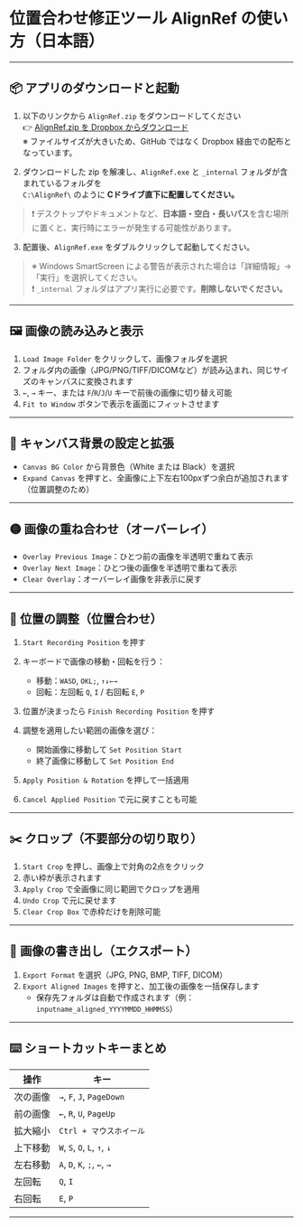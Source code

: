 # 位置合わせ修正ツール AlignRef の使い方（日本語）

---

## 📦 アプリのダウンロードと起動

1. 以下のリンクから `AlignRef.zip` をダウンロードしてください  
👉 [AlignRef.zip を Dropbox からダウンロード](https://www.dropbox.com/scl/fi/dggt20l4g0w8cgq097i35/AlignRef.zip?rlkey=fck23rub5t2edgyxcn0ycnvpq&st=hb6skgpf&dl=1)  
※ ファイルサイズが大きいため、GitHub ではなく Dropbox 経由での配布となっています。

2. ダウンロードした zip を解凍し、`AlignRef.exe` と `_internal` フォルダが含まれているフォルダを  
`C:\AlignRef\` のように **Cドライブ直下に配置してください。**

> ❗ デスクトップやドキュメントなど、**日本語・空白・長いパス**を含む場所に置くと、実行時にエラーが発生する可能性があります。

3. 配置後、`AlignRef.exe` をダブルクリックして起動してください。

> ※ Windows SmartScreen による警告が表示された場合は「詳細情報」→「実行」を選択してください。  
> ❗ `_internal` フォルダはアプリ実行に必要です。**削除しないでください。**




---

## 🖼️ 画像の読み込みと表示

1. `Load Image Folder` をクリックして、画像フォルダを選択  
2. フォルダ内の画像（JPG/PNG/TIFF/DICOMなど）が読み込まれ、同じサイズのキャンバスに変換されます  
3. `←`, `→` キー、または `F`/`R`/`J`/`U` キーで前後の画像に切り替え可能  
4. `Fit to Window` ボタンで表示を画面にフィットさせます

---

## 🎨 キャンバス背景の設定と拡張

- `Canvas BG Color` から背景色（White または Black）を選択  
- `Expand Canvas` を押すと、全画像に上下左右100pxずつ余白が追加されます（位置調整のため）

---

## 🟡 画像の重ね合わせ（オーバーレイ）

- `Overlay Previous Image`：ひとつ前の画像を半透明で重ねて表示  
- `Overlay Next Image`：ひとつ後の画像を半透明で重ねて表示  
- `Clear Overlay`：オーバーレイ画像を非表示に戻す

---

## 🎯 位置の調整（位置合わせ）

1. `Start Recording Position` を押す  
2. キーボードで画像の移動・回転を行う：

   - 移動：`WASD`, `OKL;`, `↑↓←→`  
   - 回転：左回転 `Q`, `I` / 右回転 `E`, `P`

3. 位置が決まったら `Finish Recording Position` を押す  
4. 調整を適用したい範囲の画像を選び：

   - 開始画像に移動して `Set Position Start`  
   - 終了画像に移動して `Set Position End`

5. `Apply Position & Rotation` を押して一括適用  
6. `Cancel Applied Position` で元に戻すことも可能

---

## ✂️ クロップ（不要部分の切り取り）

1. `Start Crop` を押し、画像上で対角の2点をクリック  
2. 赤い枠が表示されます  
3. `Apply Crop` で全画像に同じ範囲でクロップを適用  
4. `Undo Crop` で元に戻せます  
5. `Clear Crop Box` で赤枠だけを削除可能

---

## 💾 画像の書き出し（エクスポート）

1. `Export Format` を選択（JPG, PNG, BMP, TIFF, DICOM）  
2. `Export Aligned Images` を押すと、加工後の画像を一括保存します  
   - 保存先フォルダは自動で作成されます（例：`inputname_aligned_YYYYMMDD_HHMMSS`）

---

## ⌨️ ショートカットキーまとめ

| 操作 | キー |
|------|------|
| 次の画像 | `→`, `F`, `J`, `PageDown` |
| 前の画像 | `←`, `R`, `U`, `PageUp` |
| 拡大縮小 | `Ctrl + マウスホイール` |
| 上下移動 | `W`, `S`, `O`, `L`, `↑`, `↓` |
| 左右移動 | `A`, `D`, `K`, `;`, `←`, `→` |
| 左回転 | `Q`, `I` |
| 右回転 | `E`, `P` |

---
